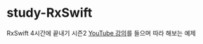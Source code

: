 # study-RxSwift
RxSwift 4시간에 끝내기 시즌2 [YouTube 강의](https://www.youtube.com/watch?v=iHKBNYMWd5I&list=PL03rJBlpwTaBrhux_C8RmtWDI_kZSLvdQ&index=2)를 들으며 따라 해보는 예제
